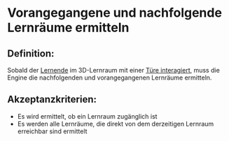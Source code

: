 # Vorangegangene und nachfolgende Lernräume ermitteln


## Definition:

Sobald der [Lernende](Lernende-GE.md) im 3D-Lernraum mit einer [Türe interagiert](EWE0031.md), muss die Engine die nachfolgenden und vorangegangenen Lernräume ermitteln.

## Akzeptanzkriterien:

- Es wird ermittelt, ob ein Lernraum zugänglich ist
- Es werden alle Lernräume, die direkt von dem derzeitigen Lernraum erreichbar sind ermittelt